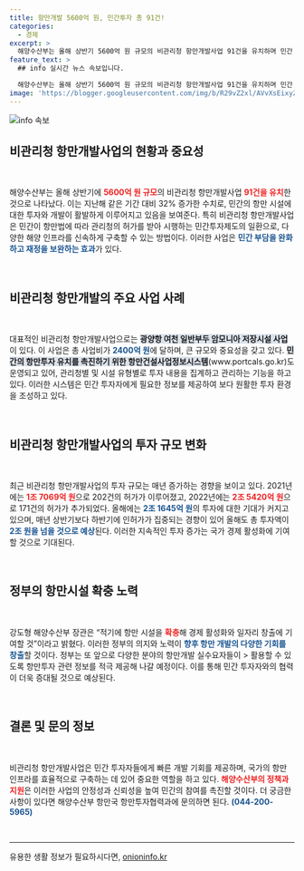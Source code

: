 ```yaml
---
title: 항만개발 5600억 원, 민간투자 총 91건!
categories:
  - 경제
excerpt: >
  해양수산부는 올해 상반기 5600억 원 규모의 비관리청 항만개발사업 91건을 유치하며 민간 투자 활성화를 이끌었다. 상반기에 이어 하반기에도 2조 원 투자 기대, 항만시설 확충으로 경제와 일자리 창출에 기여할 예정이다.
feature_text: >
  ## info 실시간 뉴스 속보입니다.

  해양수산부는 올해 상반기 5600억 원 규모의 비관리청 항만개발사업 91건을 유치하며 민간 투자 활성화를 이끌었다. 상반기에 이어 하반기에도 2조 원 투자 기대, 항만시설 확충으로 경제와 일자리 창출에 기여할 예정이다.
image: 'https://blogger.googleusercontent.com/img/b/R29vZ2xl/AVvXsEixyZcFfHzMRdzZMjFBmAUKJYCLCGyLL1o632UiGVXcaFdKo_bkvkuCioo0uUKlGfBVcT3P84aROyZIXSBEx3Aw5nCQ3pTgDom1WDC4m8eifvWiAmWEEVb4x6G_l8C0QH225ldMjyaFvpxGEBGNO37VmDTDMHGhJPq73UglMfDca1-0aw/s1600/blogspot.png'
---
```


<p><img src="https://blogger.googleusercontent.com/img/b/R29vZ2xl/AVvXsEixyZcFfHzMRdzZMjFBmAUKJYCLCGyLL1o632UiGVXcaFdKo_bkvkuCioo0uUKlGfBVcT3P84aROyZIXSBEx3Aw5nCQ3pTgDom1WDC4m8eifvWiAmWEEVb4x6G_l8C0QH225ldMjyaFvpxGEBGNO37VmDTDMHGhJPq73UglMfDca1-0aw/s1600/blogspot.png" alt="info 속보" /></p>

<h2 data-ke-size="size26">비관리청 항만개발사업의 현황과 중요성</h2>

<p data-ke-size="size16">&nbsp;</p>

<p>해양수산부는 올해 상반기에 <b><span style="color: #ee2323;">5600억 원 규모</span></b>의 비관리청 항만개발사업 <b><span style="color: #ee2323;">91건을 유치</span></b>한 것으로 나타났다. 이는 지난해 같은 기간 대비 32% 증가한 수치로, 민간의 항만 시설에 대한 투자와 개발이 활발하게 이루어지고 있음을 보여준다. 특히 비관리청 항만개발사업은 민간이 항만법에 따라 관리청의 허가를 받아 시행하는 민간투자제도의 일환으로, 다양한 해양 인프라를 신속하게 구축할 수 있는 방법이다. 이러한 사업은 <b><span style="color: #1a5490;">민간 부담을 완화하고 재정을 보완하는 효과</span></b>가 있다.</p></p>

<p data-ke-size="size16">&nbsp;</p>

<h2 data-ke-size="size26">비관리청 항만개발의 주요 사업 사례</h2>

<p data-ke-size="size16">&nbsp;</p>

<p>대표적인 비관리청 항만개발사업으로는 <b><span style="background-color: #21538527;">광양항 여천 일반부두 암모니아 저장시설 사업</span></b>이 있다. 이 사업은 총 사업비가 <b><span style="color: #1a5490;">2400억 원</span></b>에 달하며, 큰 규모와 중요성을 갖고 있다. <b><span style="background-color: #21538527;">민간의 항만투자 유치를 촉진하기 위한 항만건설사업정보시스템</span></b>(www.portcals.go.kr)도 운영되고 있어, 관리청별 및 시설 유형별로 투자 내용을 집계하고 관리하는 기능을 하고 있다. 이러한 시스템은 민간 투자자에게 필요한 정보를 제공하여 보다 원활한 투자 환경을 조성하고 있다.</p></p>

<p data-ke-size="size16">&nbsp;</p>

<h2 data-ke-size="size26">비관리청 항만개발사업의 투자 규모 변화</h2>

<p data-ke-size="size16">&nbsp;</p>

<p>최근 비관리청 항만개발사업의 투자 규모는 매년 증가하는 경향을 보이고 있다. 2021년에는 <b><span style="color: #ee2323;">1조 7069억 원</span></b>으로 202건의 허가가 이루어졌고, 2022년에는 <b><span style="color: #ee2323;">2조 5420억 원</span></b>으로 171건의 허가가 추가되었다. 올해에는 <b><span style="color: #1a5490;">2조 1645억 원</span></b>의 투자에 대한 기대가 커지고 있으며, 매년 상반기보다 하반기에 인허가가 집중되는 경향이 있어 올해도 총 투자액이 <b><span style="color: #1a5490;">2조 원을 넘을 것으로 예상</span></b>된다. 이러한 지속적인 투자 증가는 국가 경제 활성화에 기여할 것으로 기대된다.</p></p>

<p data-ke-size="size16">&nbsp;</p>

<h2 data-ke-size="size26">정부의 항만시설 확충 노력</h2>

<p data-ke-size="size16">&nbsp;</p>

<p>강도형 해양수산부 장관은 “적기에 항만 시설을 <b><span style="color: #ee2323;">확충</span></b>해 경제 활성화와 일자리 창출에 기여할 것”이라고 밝혔다. 이러한 정부의 의지와 노력이 <b><span style="color: #1a5490;">향후 항만 개발의 다양한 기회를 창출</span></b>할 것이다. 정부는 또 앞으로 다양한 분야의 항만개발 실수요자들이 &gt; 활용할 수 있도록 항만투자 관련 정보를 적극 제공해 나갈 예정이다. 이를 통해 민간 투자자와의 협력이 더욱 증대될 것으로 예상된다.</p></p>

<p data-ke-size="size16">&nbsp;</p>

<h2 data-ke-size="size26">결론 및 문의 정보</h2>

<p data-ke-size="size16">&nbsp;</p>

<p>비관리청 항만개발사업은 민간 투자자들에게 빠른 개발 기회를 제공하며, 국가의 항만 인프라를 효율적으로 구축하는 데 있어 중요한 역할을 하고 있다. <b><span style="color: #ee2323;">해양수산부의 정책과 지원</span></b>은 이러한 사업의 안정성과 신뢰성을 높여 민간의 참여를 촉진할 것이다. 더 궁금한 사항이 있다면 해양수산부 항만국 항만투자협력과에 문의하면 된다. <b><span style="color: #1a5490;">(044-200-5965)</span></b></p></p>

<p data-ke-size="size16">&nbsp;</p>

<hr />

<p data-ke-size="size16"></p>
유용한 생활 정보가 필요하시다면, <a href="https://onioninfo.kr" rel="dofollow">onioninfo.kr</a>


